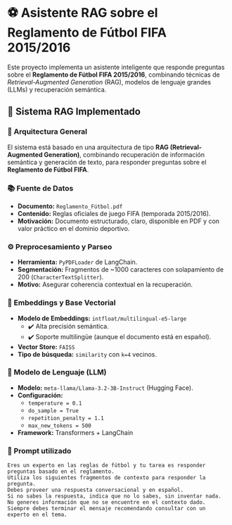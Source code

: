 # ⚽ Asistente RAG sobre el Reglamento de Fútbol FIFA 2015/2016

Este proyecto implementa un asistente inteligente que responde preguntas sobre el **Reglamento de Fútbol FIFA 2015/2016**, combinando técnicas de *Retrieval-Augmented Generation* (RAG), modelos de lenguaje grandes (LLMs) y recuperación semántica.



## 🧠 Sistema RAG Implementado

### 📝 Arquitectura General

El sistema está basado en una arquitectura de tipo **RAG (Retrieval-Augmented Generation)**, combinando recuperación de información semántica y generación de texto, para responder preguntas sobre el **Reglamento de Fútbol FIFA**.



### 📚 Fuente de Datos

- **Documento:** `Reglamento_Fútbol.pdf`
- **Contenido:** Reglas oficiales de juego FIFA (temporada 2015/2016).
- **Motivación:** Documento estructurado, claro, disponible en PDF y con valor práctico en el dominio deportivo.



### ⚙️ Preprocesamiento y Parseo

- **Herramienta:** `PyPDFLoader` de LangChain.
- **Segmentación:** Fragmentos de ~1000 caracteres con solapamiento de 200 (`CharacterTextSplitter`).
- **Motivo:** Asegurar coherencia contextual en la recuperación.



### 🔎 Embeddings y Base Vectorial

- **Modelo de Embeddings:** `intfloat/multilingual-e5-large`  
  - ✔️ Alta precisión semántica.
  - ✔️ Soporte multilingüe (aunque el documento está en español).
- **Vector Store:** `FAISS`
- **Tipo de búsqueda:** `similarity` con `k=4` vecinos.



### 🤖 Modelo de Lenguaje (LLM)

- **Modelo:** `meta-llama/Llama-3.2-3B-Instruct` (Hugging Face).
- **Configuración:**
  - `temperature = 0.1`
  - `do_sample = True`
  - `repetition_penalty = 1.1`
  - `max_new_tokens = 500`
- **Framework:** Transformers + LangChain



### 💬 Prompt utilizado

```plaintext
Eres un experto en las reglas de fútbol y tu tarea es responder preguntas basado en el reglamento.
Utiliza los siguientes fragmentos de contexto para responder la pregunta.
Debes proveer una respuesta conversacional y en español.
Si no sabes la respuesta, indica que no lo sabes, sin inventar nada.
No generes información que no se encuentre en el contexto dado.
Siempre debes terminar el mensaje recomendando consultar con un experto en el tema.
